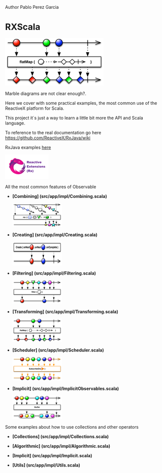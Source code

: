 Author Pablo Perez Garcia 

# RXScala

![My image](src/main/resources/img/flatMap.png)

Marble diagrams are not clear enough?.

Here we cover with some practical examples, the most common use of the ReactiveX platform for Scala.

This project it´s just a way to learn a little bit more the API and Scala language.

To reference to the real documentation go here https://github.com/ReactiveX/RxJava/wiki

RxJava examples [here](https://github.com/politrons/reactive)

 ![My image](src/main/resources/img/rsz_reactive-extensions.png)
 
All the most common features of Observable

* **[Combining] (src/app/impl/Combining.scala)**

    ![My image](src/main/resources/img/rsz_1zipo.png)

* **[Creating] (src/app/impl/Creating.scala)**

    ![My image](src/main/resources/img/rsz_1createc.png)

    
* **[Filtering] (src/app/impl/Filtering.scala)**

    ![My image](src/main/resources/img/rsz_1filter.png)


* **[Transforming] (src/app/impl/Transforming.scala)**

    ![My image](src/main/resources/img/rsz_flatmap.png)
    
* **[Scheduler] (src/app/impl/Scheduler.scala)**

    ![My image](src/main/resources/img/rsz_2subscribeonc.png)
    
* **[Implicit] (src/app/impl/ImplicitObservables.scala)**
        
    ![My image](src/main/resources/img/rsz_1buffer.png)


Some examples about how to use collections and other operators

* **[Collections] (src/app/impl/Collections.scala)**

* **[Algorithmic] (src/app/impl/Algorithmic.scala)**

* **[Implicit] (src/app/impl/Implicit.scala)**

* **[Utils] (src/app/impl/Utils.scala)**
